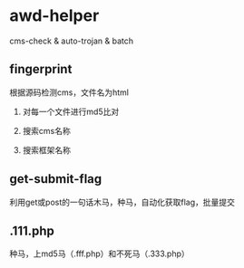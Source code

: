 # awd-helper

cms-check &amp; auto-trojan &amp; batch

## fingerprint

根据源码检测cms，文件名为html

1. 对每一个文件进行md5比对

2. 搜索cms名称

3. 搜索框架名称

## get-submit-flag

利用get或post的一句话木马，种马，自动化获取flag，批量提交

## .111.php

种马，上md5马（.fff.php）和不死马（.333.php）
